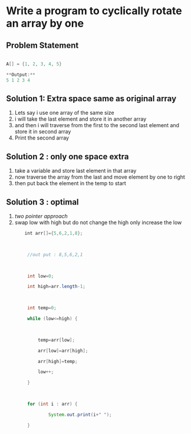 # Write a program to cyclically rotate an array by one

## Problem Statement
```java

A[] = {1, 2, 3, 4, 5}

**Output:**
5 1 2 3 4

```

 
## Solution 1:  Extra space same as original array
1. Lets say i use one array of the same size 
2. i will take the last element and store it in another array 
3. and then i will traverse from the first to the second last element and store it in second array
4. Print the second array


## Solution 2 : only one space extra 
1. take a variable and store last element in that array
2. now traverse the array from the last and move element by one to right
3. then put back the element in the temp to start


## Solution 3 : optimal 
1. *two pointer approach*
2. swap low with high but do not change the high only increase the low

```java
       int arr[]={5,6,2,1,8};

  

        //out put : 8,5,6,2,1

  

        int low=0;

        int high=arr.length-1;

  

        int temp=0;

        while (low<=high) {

  

            temp=arr[low];

            arr[low]=arr[high];

            arr[high]=temp;

            low++;

        }

  

        for (int i : arr) {

                System.out.print(i+" ");

        }

```